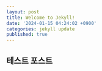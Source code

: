 ```yaml
---
layout: post
title: Welcome to Jekyll!
date: '2024-01-15 04:24:02 +0900'
categories: jekyll update
published: true
---
```

## 테스트 포스트
